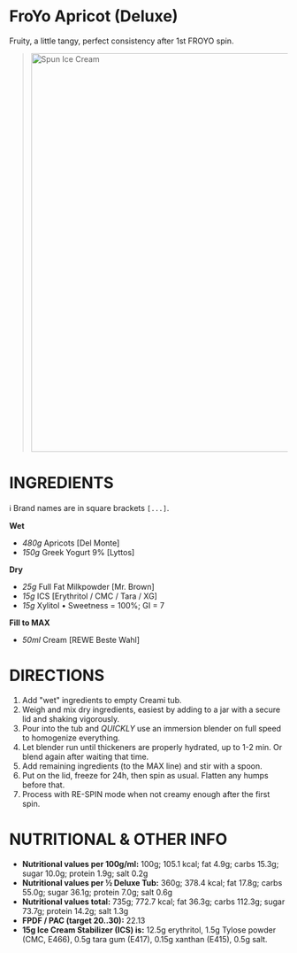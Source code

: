# FroYo Apricot (Deluxe)

Fruity, a little tangy, perfect consistency after 1st FROYO spin.

> <img width=720 alt="Spun Ice Cream" src="https://github.com/jhermann/ice-creamery/blob/main/recipes/FroYo%20Apricot%20(Deluxe)/apricot_froyo_2024-10-29.jpg?raw=true" />

# INGREDIENTS

ℹ️ Brand names are in square brackets `[...]`.

**Wet**

  - _480g_ Apricots [Del Monte]
  - _150g_ Greek Yogurt 9% [Lyttos]

**Dry**

  - _25g_ Full Fat Milkpowder [Mr. Brown]
  - _15g_ ICS [Erythritol / CMC / Tara / XG]
  - _15g_ Xylitol • Sweetness = 100%; GI = 7

**Fill to MAX**

  - _50ml_ Cream [REWE Beste Wahl]

# DIRECTIONS

 1. Add "wet" ingredients to empty Creami tub.
 1. Weigh and mix dry ingredients, easiest by adding to a jar with a secure lid and shaking vigorously.
 1. Pour into the tub and *QUICKLY* use an immersion blender on full speed to homogenize everything.
 1. Let blender run until thickeners are properly hydrated, up to 1-2 min. Or blend again after waiting that time.
 1. Add remaining ingredients (to the MAX line) and stir with a spoon.
 1. Put on the lid, freeze for 24h, then spin as usual. Flatten any humps before that.
 1. Process with RE-SPIN mode when not creamy enough after the first spin.

# NUTRITIONAL & OTHER INFO
- **Nutritional values per 100g/ml:** 100g; 105.1 kcal; fat 4.9g; carbs 15.3g; sugar 10.0g; protein 1.9g; salt 0.2g
- **Nutritional values per ½ Deluxe Tub:** 360g; 378.4 kcal; fat 17.8g; carbs 55.0g; sugar 36.1g; protein 7.0g; salt 0.6g
- **Nutritional values total:** 735g; 772.7 kcal; fat 36.3g; carbs 112.3g; sugar 73.7g; protein 14.2g; salt 1.3g
- **FPDF / PAC (target 20..30):** 22.13
- **15g Ice Cream Stabilizer (ICS) is:** 12.5g erythritol, 1.5g Tylose powder (CMC, E466), 
0.5g tara gum (E417), 0.15g xanthan (E415), 0.5g salt.

